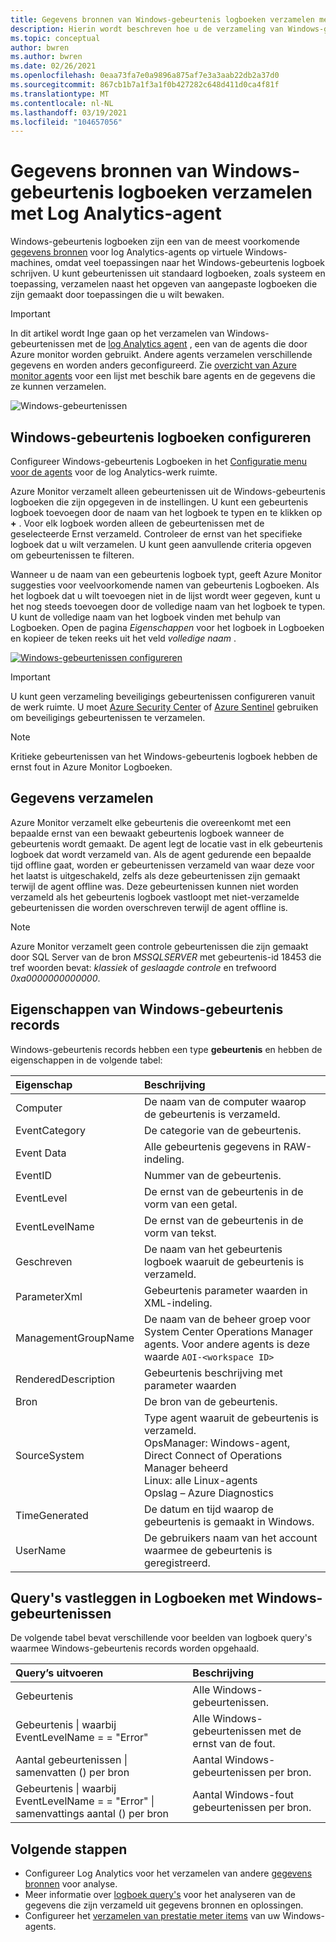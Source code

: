 ```yaml
---
title: Gegevens bronnen van Windows-gebeurtenis logboeken verzamelen met Log Analytics agent in Azure Monitor
description: Hierin wordt beschreven hoe u de verzameling van Windows-gebeurtenis logboeken configureert door Azure Monitor en Details van de records die ze maken.
ms.topic: conceptual
author: bwren
ms.author: bwren
ms.date: 02/26/2021
ms.openlocfilehash: 0eaa73fa7e0a9896a875af7e3a3aab22db2a37d0
ms.sourcegitcommit: 867cb1b7a1f3a1f0b427282c648d411d0ca4f81f
ms.translationtype: MT
ms.contentlocale: nl-NL
ms.lasthandoff: 03/19/2021
ms.locfileid: "104657056"
---
```

# <a name="collect-windows-event-log-data-sources-with-log-analytics-agent"></a>Gegevens bronnen van Windows-gebeurtenis logboeken verzamelen met Log Analytics-agent
Windows-gebeurtenis logboeken zijn een van de meest voorkomende [gegevens bronnen](../agents/agent-data-sources.md) voor log Analytics-agents op virtuele Windows-machines, omdat veel toepassingen naar het Windows-gebeurtenis logboek schrijven.  U kunt gebeurtenissen uit standaard logboeken, zoals systeem en toepassing, verzamelen naast het opgeven van aangepaste logboeken die zijn gemaakt door toepassingen die u wilt bewaken.

> [!IMPORTANT]
> In dit artikel wordt Inge gaan op het verzamelen van Windows-gebeurtenissen met de [log Analytics agent](./log-analytics-agent.md) , een van de agents die door Azure monitor worden gebruikt. Andere agents verzamelen verschillende gegevens en worden anders geconfigureerd. Zie [overzicht van Azure monitor agents](../agents/agents-overview.md) voor een lijst met beschik bare agents en de gegevens die ze kunnen verzamelen.

![Windows-gebeurtenissen](media/data-sources-windows-events/overview.png)     

## <a name="configuring-windows-event-logs"></a>Windows-gebeurtenis logboeken configureren
Configureer Windows-gebeurtenis Logboeken in het [Configuratie menu voor de agents](../agents/agent-data-sources.md#configuring-data-sources) voor de log Analytics-werk ruimte.

Azure Monitor verzamelt alleen gebeurtenissen uit de Windows-gebeurtenis logboeken die zijn opgegeven in de instellingen.  U kunt een gebeurtenis logboek toevoegen door de naam van het logboek te typen en te klikken op **+** .  Voor elk logboek worden alleen de gebeurtenissen met de geselecteerde Ernst verzameld.  Controleer de ernst van het specifieke logboek dat u wilt verzamelen.  U kunt geen aanvullende criteria opgeven om gebeurtenissen te filteren.

Wanneer u de naam van een gebeurtenis logboek typt, geeft Azure Monitor suggesties voor veelvoorkomende namen van gebeurtenis Logboeken. Als het logboek dat u wilt toevoegen niet in de lijst wordt weer gegeven, kunt u het nog steeds toevoegen door de volledige naam van het logboek te typen. U kunt de volledige naam van het logboek vinden met behulp van Logboeken. Open de pagina *Eigenschappen* voor het logboek in Logboeken en kopieer de teken reeks uit het veld *volledige naam* .

[![Windows-gebeurtenissen configureren](media/data-sources-windows-events/configure.png)](media/data-sources-windows-events/configure.png#lightbox)

> [!IMPORTANT]
> U kunt geen verzameling beveiligings gebeurtenissen configureren vanuit de werk ruimte. U moet [Azure Security Center](../../security-center/security-center-enable-data-collection.md) of [Azure Sentinel](../../sentinel/connect-windows-security-events.md) gebruiken om beveiligings gebeurtenissen te verzamelen.


> [!NOTE]
> Kritieke gebeurtenissen van het Windows-gebeurtenis logboek hebben de ernst fout in Azure Monitor Logboeken.

## <a name="data-collection"></a>Gegevens verzamelen
Azure Monitor verzamelt elke gebeurtenis die overeenkomt met een bepaalde ernst van een bewaakt gebeurtenis logboek wanneer de gebeurtenis wordt gemaakt.  De agent legt de locatie vast in elk gebeurtenis logboek dat wordt verzameld van.  Als de agent gedurende een bepaalde tijd offline gaat, worden er gebeurtenissen verzameld van waar deze voor het laatst is uitgeschakeld, zelfs als deze gebeurtenissen zijn gemaakt terwijl de agent offline was.  Deze gebeurtenissen kunnen niet worden verzameld als het gebeurtenis logboek vastloopt met niet-verzamelde gebeurtenissen die worden overschreven terwijl de agent offline is.

>[!NOTE]
>Azure Monitor verzamelt geen controle gebeurtenissen die zijn gemaakt door SQL Server van de bron *MSSQLSERVER* met gebeurtenis-id 18453 die tref woorden bevat: *klassiek* of *geslaagde controle* en trefwoord *0xa0000000000000*.
>

## <a name="windows-event-records-properties"></a>Eigenschappen van Windows-gebeurtenis records
Windows-gebeurtenis records hebben een type **gebeurtenis** en hebben de eigenschappen in de volgende tabel:

| Eigenschap | Beschrijving |
|:--- |:--- |
| Computer |De naam van de computer waarop de gebeurtenis is verzameld. |
| EventCategory |De categorie van de gebeurtenis. |
| Event Data |Alle gebeurtenis gegevens in RAW-indeling. |
| EventID |Nummer van de gebeurtenis. |
| EventLevel |De ernst van de gebeurtenis in de vorm van een getal. |
| EventLevelName |De ernst van de gebeurtenis in de vorm van tekst. |
| Geschreven |De naam van het gebeurtenis logboek waaruit de gebeurtenis is verzameld. |
| ParameterXml |Gebeurtenis parameter waarden in XML-indeling. |
| ManagementGroupName |De naam van de beheer groep voor System Center Operations Manager agents.  Voor andere agents is deze waarde `AOI-<workspace ID>` |
| RenderedDescription |Gebeurtenis beschrijving met parameter waarden |
| Bron |De bron van de gebeurtenis. |
| SourceSystem |Type agent waaruit de gebeurtenis is verzameld. <br> OpsManager: Windows-agent, Direct Connect of Operations Manager beheerd <br> Linux: alle Linux-agents  <br> Opslag – Azure Diagnostics |
| TimeGenerated |De datum en tijd waarop de gebeurtenis is gemaakt in Windows. |
| UserName |De gebruikers naam van het account waarmee de gebeurtenis is geregistreerd. |

## <a name="log-queries-with-windows-events"></a>Query's vastleggen in Logboeken met Windows-gebeurtenissen
De volgende tabel bevat verschillende voor beelden van logboek query's waarmee Windows-gebeurtenis records worden opgehaald.

| Query’s uitvoeren | Beschrijving |
|:---|:---|
| Gebeurtenis |Alle Windows-gebeurtenissen. |
| Gebeurtenis &#124; waarbij EventLevelName = = "Error" |Alle Windows-gebeurtenissen met de ernst van de fout. |
| Aantal gebeurtenissen &#124; samenvatten () per bron |Aantal Windows-gebeurtenissen per bron. |
| Gebeurtenis &#124; waarbij EventLevelName = = "Error" &#124; samenvattings aantal () per bron |Aantal Windows-fout gebeurtenissen per bron. |


## <a name="next-steps"></a>Volgende stappen
* Configureer Log Analytics voor het verzamelen van andere [gegevens bronnen](../agents/agent-data-sources.md) voor analyse.
* Meer informatie over [logboek query's](../logs/log-query-overview.md) voor het analyseren van de gegevens die zijn verzameld uit gegevens bronnen en oplossingen.  
* Configureer het [verzamelen van prestatie meter items](data-sources-performance-counters.md) van uw Windows-agents.
